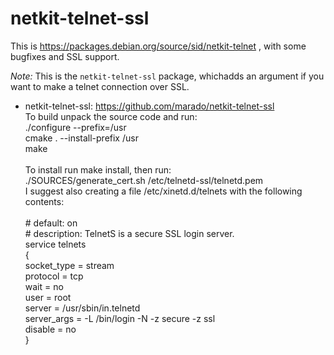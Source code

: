 netkit-telnet-ssl
=================

This is https://packages.debian.org/source/sid/netkit-telnet , with some
bugfixes and SSL support.

*Note:* This is the `netkit-telnet-ssl` package, whichadds an argument if you want to
make a telnet connection over SSL.

* netkit-telnet-ssl: https://github.com/marado/netkit-telnet-ssl
\
To build unpack the source code and run:\
./configure --prefix=/usr\
cmake . --install-prefix /usr\
make\
\
To install run make install, then run:\
./SOURCES/generate_cert.sh /etc/telnetd-ssl/telnetd.pem\
I suggest also creating a file /etc/xinetd.d/telnets with the following contents:\
\
\# default: on\
\# description: TelnetS is a secure SSL login server.\
service telnets\
{\
        socket_type     = stream\
        protocol        = tcp\
        wait            = no\
        user            = root\
        server          = /usr/sbin/in.telnetd\
        server_args     = -L /bin/login -N -z secure -z ssl\
        disable         = no\
}
